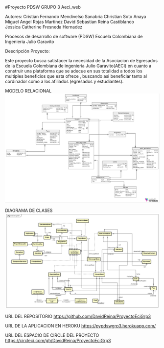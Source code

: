 #Proyecto PDSW GRUPO 3 Aeci_web

Autores: Cristian Fernando  Mendivelso Sanabria
         Christian Soto Anaya
         Miguel Angel Rojas Martinez
         David Sebastian Reina Castiblanco  
         Jessica Catherine Fresneda Hernadez
        
Procesos de desarrollo de software (PDSW)
Escuela Colombiana de Ingenieria Julio Garavito

Descripción Proyecto:

Este proyecto busca satisfacer la necesidad de la Asociacion de Egresados de  la Escuela Colombiana de ingenieria Julio Garavito(AECI) en cuanto a construir una plataforma que se adecue en sus totalidad a todos los multiples beneficios que esta ofrece , buscando asi beneficiar  tanto al cordinador como a los afiliados (egresados y estudiantes).

MODELO RELACIONAL
![](img/relacion.png)

DIAGRAMA DE CLASES
![](img/Class_Diagram.png)

URL DEL REPOSITORIO 
https://github.com/DavidReina/ProyectoEciGrp3

URL DE LA APLICACION EN HEROKU
https://pypdswgrp3.herokuapp.com/

URL DEL ESPACIO DE CIRCLE DEL PROYECTO
https://circleci.com/gh/DavidReina/ProyectoEciGrp3




